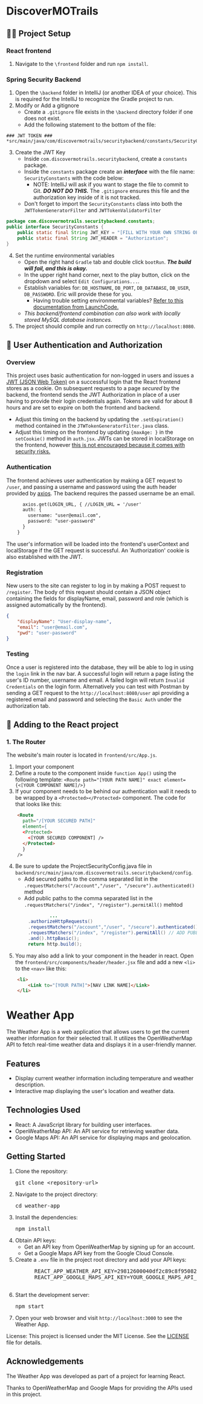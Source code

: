 # DiscoverMOTrails 


## :technologist: Project Setup

### React frontend
1. Navigate to the `\frontend` folder and run `npm install`.

### Spring Security Backend
1. Open the `\backend` folder in IntelliJ (or another IDEA of your choice). This is required
   for the IntelliJ to recognize the Gradle project to run.
2. Modify or Add a gitignore
    * Create a `.gitignore` file exists in the `\backend` directory folder if one does not exist.
    * Add the following statement to the bottom of the file:
```gitignore
### JWT TOKEN ###
*src/main/java/com/discovermotrails/securitybackend/constants/SecurityConstants.java
```
3. Create the JWT Key
    * Inside `com.discovermotrails.securitybackend`, create a `constants` package.
    * Inside the `constants` package create an **_interface_** with the file name: `SecurityConstants` with the code below:
        * NOTE: IntelliJ will ask if you want to stage the file to commit to Git. ***DO NOT DO THIS.*** The `.gitignore` ensures this
          file and the authorization key inside of it is not tracked.
    * Don't forget to import the `SecurityConstants` class into both the `JWTTokenGeneratorFilter` and `JWTTokenValidatorFilter`
```java
package com.discovermotrails.securitybackend.constants;
public interface SecurityConstants {
    public static final String JWT_KEY = "[FILL WITH YOUR OWN STRING OF AT LEAST 38 RANDOM CHARACTERS]";
    public static final String JWT_HEADER = "Authorization";
}
```
4. Set the runtime environmental variables
    * Open the right hand `Gradle` tab and double click `bootRun`. ***The build will fail, and this is okay.***
    * In the upper right hand corner, next to the play button, click on the dropdown and select `Edit Configurations...`.
    * Establish variables for: `DB_HOSTNAME`, `DB_PORT`, `DB_DATABASE`, `DB_USER`, `DB_PASSWORD`. Eric will provide these
      for you.
        * Having trouble setting environmental variables? [Refer to this documentation from LaunchCode.](https://education.launchcode.org/gis-devops/configurations/02-environment-variables-intellij/index.html)
    * _This backend/frontend combination can also work with locally stored MySQL database instances._
5. The project should compile and run correctly on `http://localhost:8080`.
## :closed_lock_with_key: User Authentication and Authorization
### Overview
This project uses basic authentication for non-logged in users and issues a [JWT (JSON Web Token)](https://jwt.io/introduction/) on a successful
login that the React frontend stores as a cookie. On subsequent requests to a page _secured_ by the backend, the frontend sends the JWT Authorization
in place of a user having to provide their login credentials again.
Tokens are valid for about 8 hours and are set to expire on both the frontend and backend.
* Adjust this timing on the backend by updating the `.setExpiration()` method contained in the `JTWTokenGeneratorFilter.java` class.
* Adjust this timing on the frontend by updating `{maxAge: }` in the `setCookie()` method in `auth.jsx`.
  JWTs can be stored in localStorage on the frontend, however [this is not encouraged because it comes with security risks.](https://cheatsheetseries.owasp.org/cheatsheets/HTML5_Security_Cheat_Sheet.html#local-storage)
### Authentication
The frontend achieves user authentication by making a GET request to `/user`, and passing a username and password using the auth header provided
by [axios](https://github.com/axios/axios). The backend requires the passed username be an email.
```html
      axios.get(LOGIN_URL, { //LOGIN_URL = '/user'
      auth: {
        username: "user@email.com",
        password: "user-password"
      } 
    }
```
The user's information will be loaded into the frontend's userContext and localStorage if the GET request is successful. An 'Authorization' cookie
is also established with the JWT.
### Registration
New users to the site can register to log in by making a POST request to `/register`. The body of this request should contain a JSON object containing
the fields for displayName, email, password and role (which is assigned automatically by the frontend).
```json
{
    "displayName": "User-display-name",
    "email": "user@email.com",
    "pwd": "user-password"
}
```
### Testing
Once a user is registered into the database, they will be able to log in using the `login` link in the nav bar. A successful login will return a page listing the user's ID number, username and email.
A failed login will return `Invalid Credentials` on the login form.
Alternatively you can test with Postman by sending a GET request to the `http://localhost:8080/user` api providing a registered email and password and selecting the `Basic Auth` under the authorization tab.
## :sunflower: Adding to the React project
### 1. The Router
The website's main router is located in `frontend/src/App.js`.
1. Import your component
2. Define a route to the component inside `function App()` using the following template: `<Route path="[YOUR PATH NAME]" exact element={<[YOUR COMPONENT NAME]/>}`
3. If your component needs to be behind our authentication wall it needs to be wrapped by a `<Protected></Protected>` component. The code for that looks like this:
```html
    <Route 
      path="/[YOUR SECURED PATH]" 
      element={
      <Protected>
        <[YOUR SECURED COMPONENT] /> 
      </Protected>
      }
    />
```
4. Be sure to update the ProjectSecurityConfig.java file in `backend/src/main/java/com.discovermotrails.securitybackend/config`.
    * Add secured paths to the comma separated list in the `.requestMatchers("/account","/user", "/secure").authenticated()` method
    * Add public paths to the comma separated list in the `.requestMatchers("/index", "/register").permitAll()` mehtod
```java
                ...
        .authorizeHttpRequests()
        .requestMatchers("/account","/user", "/secure").authenticated() // ADD SECURED PATHS HERE
        .requestMatchers("/index", "/register").permitAll() // ADD PUBLIC PATHS HERE
        .and().httpBasic();
        return http.build();
```
5. You may also add a link to your component in the header in react. Open the `frontend/src/components/header/header.jsx` file and add a new `<li>` to the `<nav>` like this:
```html
    <li>
        <Link to="[YOUR PATH]">[NAV LINK NAME]</Link>
    </li>
```

<h1>Weather App</h1>

<p>The Weather App is a web application that allows users to get the current weather information for their selected trail. It utilizes the OpenWeatherMap API to fetch real-time weather data and displays it in a user-friendly manner.</p>

<h2>Features</h2>
<ul>
  <li>Display current weather information including temperature and weather description.</li>
  <li>Interactive map displaying the user's location and weather data.</li>
</ul>

<h2>Technologies Used</h2>
<ul>
  <li>React: A JavaScript library for building user interfaces.</li>
  <li>OpenWeatherMap API: An API service for retrieving weather data.</li>
  <li>Google Maps API: An API service for displaying maps and geolocation.</li>
</ul>

<h2>Getting Started</h2>
<ol>
  <li>Clone the repository:
    <pre>git clone &lt;repository-url&gt;</pre>
  </li>
  <li>Navigate to the project directory:
    <pre>cd weather-app</pre>
  </li>
  <li>Install the dependencies:
    <pre>npm install</pre>
  </li>
  <li>Obtain API keys:
    <ul>
      <li>Get an API key from OpenWeatherMap by signing up for an account.</li>
      <li>Get a Google Maps API key from the Google Cloud Console.</li>
    </ul>
  </li>
  <li>Create a <code>.env</code> file in the project root directory and add your API keys:
    <pre>
      REACT_APP_WEATHER_API_KEY=29812600040df2c89c8f950823123751
      REACT_APP_GOOGLE_MAPS_API_KEY=YOUR_GOOGLE_MAPS_API_KEY
    </pre>
  </li>
  <li>Start the development server:
    <pre>npm start</pre>
  </li>
  <li>Open your web browser and visit <code>http://localhost:3000</code> to see the Weather App.</li>
</ol>

<p>License: This project is licensed under the MIT License. See the <a href="LICENSE">LICENSE</a> file for details.</p>

<h2>Acknowledgements</h2>
<p>The Weather App was developed as part of a project for learning React.</p>
<p>Thanks to OpenWeatherMap and Google Maps for providing the APIs used in this project.</p>




